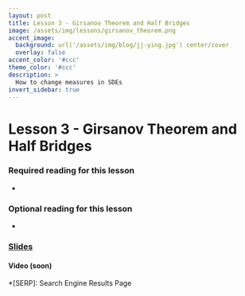 ```yaml
---
layout: post
title: Lesson 3 - Girsanov Theorem and Half Bridges
image: /assets/img/lessons/girsanov_theorem.png
accent_image: 
  background: url('/assets/img/blog/jj-ying.jpg') center/cover
  overlay: false
accent_color: '#ccc'
theme_color: '#ccc'
description: >
  How to change measures in SDEs
invert_sidebar: true
---
```


# Lesson 3 - Girsanov Theorem and Half Bridges

### Required reading for this lesson
- 

### Optional reading for this lesson
- 

### [Slides](/assets/slides/r255-l3.pdf)

#### Video (soon)




*[SERP]: Search Engine Results Page
